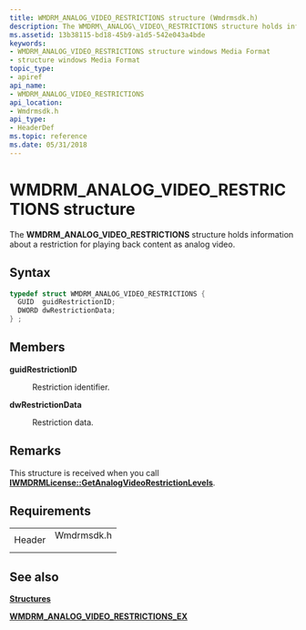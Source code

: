 ```yaml
---
title: WMDRM_ANALOG_VIDEO_RESTRICTIONS structure (Wmdrmsdk.h)
description: The WMDRM\_ANALOG\_VIDEO\_RESTRICTIONS structure holds information about a restriction for playing back content as analog video.
ms.assetid: 13b38115-bd18-45b9-a1d5-542e043a4bde
keywords:
- WMDRM_ANALOG_VIDEO_RESTRICTIONS structure windows Media Format
- structure windows Media Format
topic_type:
- apiref
api_name:
- WMDRM_ANALOG_VIDEO_RESTRICTIONS
api_location:
- Wmdrmsdk.h
api_type:
- HeaderDef
ms.topic: reference
ms.date: 05/31/2018
---
```


# WMDRM\_ANALOG\_VIDEO\_RESTRICTIONS structure

The **WMDRM\_ANALOG\_VIDEO\_RESTRICTIONS** structure holds information about a restriction for playing back content as analog video.

## Syntax


```C++
typedef struct WMDRM_ANALOG_VIDEO_RESTRICTIONS {
  GUID  guidRestrictionID;
  DWORD dwRestrictionData;
} ;
```



## Members

<dl> <dt>

**guidRestrictionID**
</dt> <dd>

Restriction identifier.

</dd> <dt>

**dwRestrictionData**
</dt> <dd>

Restriction data.

</dd> </dl>

## Remarks

This structure is received when you call [**IWMDRMLicense::GetAnalogVideoRestrictionLevels**](iwmdrmlicense-getanalogvideorestrictionlevels.md).

## Requirements



|                   |                                                                                       |
|-------------------|---------------------------------------------------------------------------------------|
| Header<br/> | <dl> <dt>Wmdrmsdk.h</dt> </dl> |



## See also

<dl> <dt>

[**Structures**](drm-structures.md)
</dt> <dt>

[**WMDRM\_ANALOG\_VIDEO\_RESTRICTIONS\_EX**](wmdrm-analog-video-restrictions-ex.md)
</dt> </dl>

 

 





